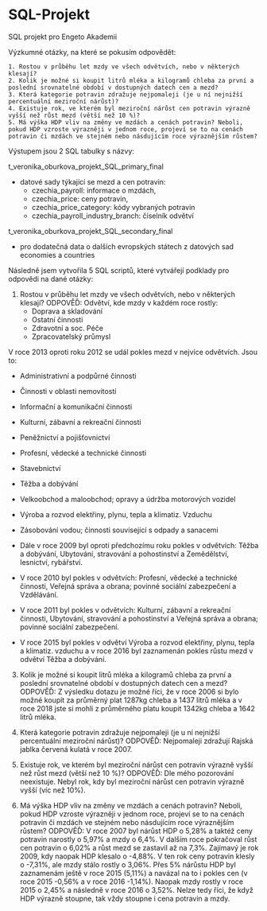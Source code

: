# SQL-Projekt

SQL projekt pro Engeto Akademii


Výzkumné otázky, na které se pokusím odpovědět:

    1. Rostou v průběhu let mzdy ve všech odvětvích, nebo v některých klesají? 
    2. Kolik je možné si koupit litrů mléka a kilogramů chleba za první a poslední srovnatelné období v dostupných datech cen a mezd? 
    3. Která kategorie potravin zdražuje nejpomaleji (je u ní nejnižší percentuální meziroční nárůst)? 
    4. Existuje rok, ve kterém byl meziroční nárůst cen potravin výrazně vyšší než růst mezd (větší než 10 %)? 
    5. Má výška HDP vliv na změny ve mzdách a cenách potravin? Neboli, pokud HDP vzroste výrazněji v jednom roce, projeví se to na cenách potravin či mzdách ve stejném nebo násdujícím roce výraznějším růstem? 


Výstupem jsou 2 SQL tabulky s názvy:

t_veronika_oburkova_projekt_SQL_primary_final
- datové sady týkající se mezd a cen potravin:
    - czechia_payroll: informace o mzdách,
    - czechia_price: ceny potravin,
    - czechia_price_category: kódy vybraných potravin
    - czechia_payroll_industry_branch: číselník odvětví
  
t_veronika_oburkova_projekt_SQL_secondary_final 
- pro dodatečná data o dalších evropských státech z datových sad economies a countries

Následně jsem vytvořila 5 SQL scriptů, které vytvářejí podklady pro odpovědi na dané otázky:

 1. Rostou v průběhu let mzdy ve všech odvětvích, nebo v některých klesají? 
ODPOVĚĎ:
Odvětví, kde mzdy v každém roce rostly:
    - Doprava a skladování
    - Ostatní činnosti
    - Zdravotní  a soc. Péče
    - Zpracovatelský průmysl

V roce 2013 oproti roku 2012 se udál pokles mezd v nejvíce odvětvích. Jsou to:
- Administrativní a podpůrné činnosti
- Činnosti v oblasti nemovitostí
- Informační a komunikační činnosti
- Kulturní, zábavní a rekreační činnosti
- Peněžnictví a pojišťovnictví
- Profesní, vědecké a technické činnosti
- Stavebnictví
- Těžba a dobývání
- Velkoobchod a maloobchod; opravy a údržba motorových vozidel
- Výroba a rozvod elektřiny, plynu, tepla a klimatiz. Vzduchu
- Zásobování vodou; činnosti související s odpady a sanacemi

- Dále v roce 2009 byl oproti předchozímu roku pokles v odvětvích: Těžba a dobývání, Ubytování, stravování a pohostinství a Zemědělství, lesnictví, rybářství.
- V roce 2010 byl pokles v odvětvích: Profesní, vědecké a technické činnosti, Veřejná správa a obrana; povinné sociální zabezpečení a Vzdělávání.
- V roce 2011 byl pokles v odvětvích: Kulturní, zábavní a rekreační činnosti, Ubytování, stravování a pohostinství a Veřejná správa a obrana; povinné sociální zabezpečení.
- V roce 2015 byl pokles v odvětví Výroba a rozvod elektřiny, plynu, tepla a klimatiz. vzduchu a v roce 2016 byl zaznamenán pokles růstu mezd v odvětví Těžba a dobývání.

3. Kolik je možné si koupit litrů mléka a kilogramů chleba za první a poslední srovnatelné období v dostupných datech cen a mezd?
ODPOVĚĎ: Z výsledku dotazu je možné říci, že v roce 2006 si bylo možné koupit za průměrný plat 1287kg chleba a 1437 litrů mléka a v roce 2018 jste si mohli z průměrného platu koupit 1342kg chleba a 1642 litrů mléka. 

4. Která kategorie potravin zdražuje nejpomaleji (je u ní nejnižší percentuální meziroční nárůst)?
ODPOVĚĎ: Nejpomaleji zdražují Rajská jablka červená kulatá v roce 2007.

5. Existuje rok, ve kterém byl meziroční nárůst cen potravin výrazně vyšší než růst mezd (větší než 10 %)?
ODPOVĚĎ: Dle mého pozorování neexistuje. Nebyl rok, kdy byl meziroční nárůst cen potravin výrazně vyšší (víc než 10%).

6. Má výška HDP vliv na změny ve mzdách a cenách potravin? Neboli, pokud HDP vzroste výrazněji v jednom roce, projeví se to na cenách potravin či mzdách ve stejném nebo násdujícím roce výraznějším růstem?
ODPOVĚĎ:  V roce 2007 byl nárůst HDP o 5,28% a taktéž ceny potravin narostly o 5,97% a mzdy o 6,4%. V dalším roce pokračoval růst cen potravin o 6,02% a růst mezd se zastavil až na 7,3%.
Zajímavý je rok 2009, kdy naopak HDP klesalo o -4,88%. V ten rok ceny potravin klesly o -7,31%, ale mzdy stálo rostly o 3,06%.
Přes 5% nárůstu HDP byl zaznamenám ještě v roce 2015 (5,11%) a navázal na to i pokles cen (v roce 2015 -0,56% a v roce 2016 -1,14%). Naopak mzdy rostly v roce 2015 o 2,45% a následně v roce 2016 o 3,52%. 
Nelze tedy říci, že když HDP výrazně stoupne, tak vždy stoupne i cena potravin a mzdy.
